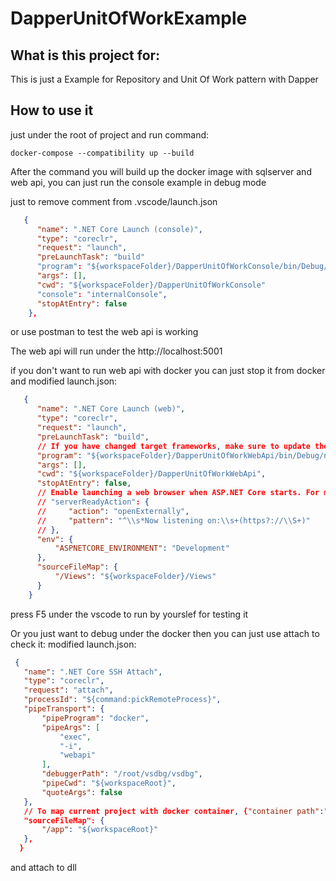 # DapperUnitOfWorkExample

## What is this project for:

This is just a Example for Repository and Unit Of Work pattern with Dapper

## How to use it

just under the root of project and run command:

```
docker-compose --compatibility up --build
```

After the command you will build up the docker image with sqlserver and web api, you can just run the console example in debug mode

just to remove comment from .vscode/launch.json 

```json
   {
      "name": ".NET Core Launch (console)",
      "type": "coreclr",
      "request": "launch",
      "preLaunchTask": "build"
      "program": "${workspaceFolder}/DapperUnitOfWorkConsole/bin/Debug/netcoreapp3.1/DapperUnitOfWorkConsole.dll",
      "args": [],
      "cwd": "${workspaceFolder}/DapperUnitOfWorkConsole"
      "console": "internalConsole",
      "stopAtEntry": false
    },
```

or use postman to test the web api is working

The web api will run under the http://localhost:5001

if you don't want to run web api with docker you can just stop it from docker and modified launch.json:
```json
   {
      "name": ".NET Core Launch (web)",
      "type": "coreclr",
      "request": "launch",
      "preLaunchTask": "build",
      // If you have changed target frameworks, make sure to update the program path.
      "program": "${workspaceFolder}/DapperUnitOfWorkWebApi/bin/Debug/netcoreapp3.1/DapperUnitOfWorkWebApi.dll",
      "args": [],
      "cwd": "${workspaceFolder}/DapperUnitOfWorkWebApi",
      "stopAtEntry": false,
      // Enable launching a web browser when ASP.NET Core starts. For more information: https://aka.ms/VSCode-CS-LaunchJson-WebBrowser
      // "serverReadyAction": {
      //     "action": "openExternally",
      //     "pattern": "^\\s*Now listening on:\\s+(https?://\\S+)"
      // },
      "env": {
          "ASPNETCORE_ENVIRONMENT": "Development"
      },
      "sourceFileMap": {
          "/Views": "${workspaceFolder}/Views"
      }
    }
```
press F5 under the vscode to run by yourslef for testing it

Or you just want to debug under the docker then you can just use attach to check it:
modified launch.json:

```json
 {
   "name": ".NET Core SSH Attach",
   "type": "coreclr",
   "request": "attach",
   "processId": "${command:pickRemoteProcess}",
   "pipeTransport": {
       "pipeProgram": "docker",
       "pipeArgs": [
           "exec",
           "-i",
           "webapi"
       ],
       "debuggerPath": "/root/vsdbg/vsdbg",
       "pipeCwd": "${workspaceRoot}",
       "quoteArgs": false
   },
   // To map current project with docker container, {"container path":"your project path"}
   "sourceFileMap": {
       "/app": "${workspaceRoot}"
   },
  }
```

and attach to dll 









